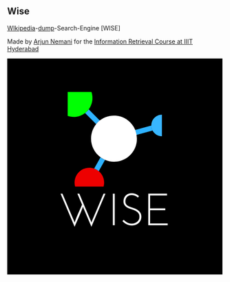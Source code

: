 Wise
----

[WIkipedia](https://en.wikipedia.org/wiki/Main_Page)-[dump](https://dumps.wikimedia.org/enwiki/)-Search-Engine [WISE]

Made by [Arjun Nemani](https://nemani.dev) for the [Information Retrieval Course at IIIT Hyderabad](https://www.facebook.com/iiit.ire/)


![WISE](./supporting_files/logo.png)

